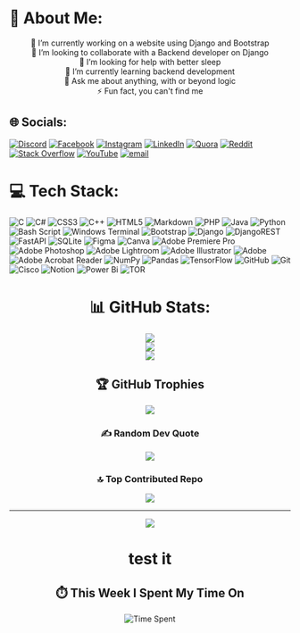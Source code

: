 # 💫 About Me:

<div align="center">

🔭 I’m currently working on a website using Django and Bootstrap<br>👯 I’m looking to collaborate with a Backend developer on Django<br>🤝 I’m looking for help with better sleep<br>🌱 I’m currently learning backend development<br>💬 Ask me about anything, with or beyond logic<br>⚡ Fun fact, you can't find me
</div>

## 🌐 Socials:
[![Discord](https://img.shields.io/badge/Discord-%237289DA.svg?logo=discord&logoColor=white)](https://discord.gg/skhalidmahmud) [![Facebook](https://img.shields.io/badge/Facebook-%231877F2.svg?logo=Facebook&logoColor=white)](https://facebook.com/skhalidmahmud) [![Instagram](https://img.shields.io/badge/Instagram-%23E4405F.svg?logo=Instagram&logoColor=white)](https://instagram.com/_khalidmahmud) [![LinkedIn](https://img.shields.io/badge/LinkedIn-%230077B5.svg?logo=linkedin&logoColor=white)](https://linkedin.com/in/skhalidmahmud) [![Quora](https://img.shields.io/badge/Quora-%23B92B27.svg?logo=Quora&logoColor=white)](https://quora.com/profile/Khalid-Mahmud-139) [![Reddit](https://img.shields.io/badge/Reddit-%23FF4500.svg?logo=Reddit&logoColor=white)](https://reddit.com/user/skhalidmahmud) [![Stack Overflow](https://img.shields.io/badge/-Stackoverflow-FE7A16?logo=stack-overflow&logoColor=white)](https://stackoverflow.com/users/20959797) [![YouTube](https://img.shields.io/badge/YouTube-%23FF0000.svg?logo=YouTube&logoColor=white)](https://youtube.com/@DevwithKhalid) [![email](https://img.shields.io/badge/Email-D14836?logo=gmail&logoColor=white)](mailto:skhalidmahmud1@gmail.com) 

# 💻 Tech Stack:
![C](https://img.shields.io/badge/c-%2300599C.svg?style=plastic&logo=c&logoColor=white) ![C#](https://img.shields.io/badge/c%23-%23239120.svg?style=plastic&logo=csharp&logoColor=white) ![CSS3](https://img.shields.io/badge/css3-%231572B6.svg?style=plastic&logo=css3&logoColor=white) ![C++](https://img.shields.io/badge/c++-%2300599C.svg?style=plastic&logo=c%2B%2B&logoColor=white) ![HTML5](https://img.shields.io/badge/html5-%23E34F26.svg?style=plastic&logo=html5&logoColor=white) ![Markdown](https://img.shields.io/badge/markdown-%23000000.svg?style=plastic&logo=markdown&logoColor=white) ![PHP](https://img.shields.io/badge/php-%23777BB4.svg?style=plastic&logo=php&logoColor=white) ![Java](https://img.shields.io/badge/java-%23ED8B00.svg?style=plastic&logo=openjdk&logoColor=white) ![Python](https://img.shields.io/badge/python-3670A0?style=plastic&logo=python&logoColor=ffdd54) ![Bash Script](https://img.shields.io/badge/bash_script-%23121011.svg?style=plastic&logo=gnu-bash&logoColor=white) ![Windows Terminal](https://img.shields.io/badge/Windows%20Terminal-%234D4D4D.svg?style=plastic&logo=windows-terminal&logoColor=white) ![Bootstrap](https://img.shields.io/badge/bootstrap-%238511FA.svg?style=plastic&logo=bootstrap&logoColor=white) ![Django](https://img.shields.io/badge/django-%23092E20.svg?style=plastic&logo=django&logoColor=white) ![DjangoREST](https://img.shields.io/badge/DJANGO-REST-ff1709?style=plastic&logo=django&logoColor=white&color=ff1709&labelColor=gray) ![FastAPI](https://img.shields.io/badge/FastAPI-005571?style=plastic&logo=fastapi) ![SQLite](https://img.shields.io/badge/sqlite-%2307405e.svg?style=plastic&logo=sqlite&logoColor=white) ![Figma](https://img.shields.io/badge/figma-%23F24E1E.svg?style=plastic&logo=figma&logoColor=white) ![Canva](https://img.shields.io/badge/Canva-%2300C4CC.svg?style=plastic&logo=Canva&logoColor=white) ![Adobe Premiere Pro](https://img.shields.io/badge/Adobe%20Premiere%20Pro-9999FF.svg?style=plastic&logo=Adobe%20Premiere%20Pro&logoColor=white) ![Adobe Photoshop](https://img.shields.io/badge/adobe%20photoshop-%2331A8FF.svg?style=plastic&logo=adobe%20photoshop&logoColor=white) ![Adobe Lightroom](https://img.shields.io/badge/Adobe%20Lightroom-31A8FF.svg?style=plastic&logo=Adobe%20Lightroom&logoColor=white) ![Adobe Illustrator](https://img.shields.io/badge/adobe%20illustrator-%23FF9A00.svg?style=plastic&logo=adobe%20illustrator&logoColor=white) ![Adobe](https://img.shields.io/badge/adobe-%23FF0000.svg?style=plastic&logo=adobe&logoColor=white) ![Adobe Acrobat Reader](https://img.shields.io/badge/Adobe%20Acrobat%20Reader-EC1C24.svg?style=plastic&logo=Adobe%20Acrobat%20Reader&logoColor=white) ![NumPy](https://img.shields.io/badge/numpy-%23013243.svg?style=plastic&logo=numpy&logoColor=white) ![Pandas](https://img.shields.io/badge/pandas-%23150458.svg?style=plastic&logo=pandas&logoColor=white) ![TensorFlow](https://img.shields.io/badge/TensorFlow-%23FF6F00.svg?style=plastic&logo=TensorFlow&logoColor=white) ![GitHub](https://img.shields.io/badge/github-%23121011.svg?style=plastic&logo=github&logoColor=white) ![Git](https://img.shields.io/badge/git-%23F05033.svg?style=plastic&logo=git&logoColor=white) ![Cisco](https://img.shields.io/badge/cisco-%23049fd9.svg?style=plastic&logo=cisco&logoColor=black) ![Notion](https://img.shields.io/badge/Notion-%23000000.svg?style=plastic&logo=notion&logoColor=white) ![Power Bi](https://img.shields.io/badge/power_bi-F2C811?style=plastic&logo=powerbi&logoColor=black) ![TOR](https://img.shields.io/badge/tor-%237E4798.svg?style=plastic&logo=tor-project&logoColor=white)

<div align="center">

# 📊 GitHub Stats:
![](https://github-readme-stats.vercel.app/api?username=skhalidmahmud&theme=neon&hide_border=false&include_all_commits=false&count_private=false)<br/>
![](https://nirzak-streak-stats.vercel.app/?user=skhalidmahmud&theme=neon&hide_border=false)<br/>
![](https://github-readme-stats.vercel.app/api/top-langs/?username=skhalidmahmud&theme=neon&hide_border=false&include_all_commits=false&count_private=false&layout=compact)

</dev>

## 🏆 GitHub Trophies
![](https://github-profile-trophy.vercel.app/?username=skhalidmahmud&theme=algolia&no-frame=true&no-bg=true&margin-w=4)

<div align="center">

### ✍️ Random Dev Quote
![](https://quotes-github-readme.vercel.app/api?type=vetical&theme=gruvbox)

### 🔝 Top Contributed Repo
![](https://github-contributor-stats.vercel.app/api?username=skhalidmahmud&limit=5&theme=jolly&combine_all_yearly_contributions=true)

---
[![](https://visitcount.itsvg.in/api?id=skhalidmahmud&icon=10&color=13)](https://visitcount.itsvg.in)

</div>


# test it

## ⏱️ This Week I Spent My Time On

![Time Spent](https://github-readme-stats-taupe-two.vercel.app/api/wakatime?username=skhalidmahmud&hide_title=true&hide_border=true&bg_color=00000000&text_color=777)
